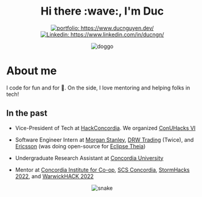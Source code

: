 <h1 align="center"> Hi there :wave:, I'm Duc </h1>

<p align="center">
<a href="https://www.ducnguyen.dev/"><img src="https://img.shields.io/badge/Portfolio-Duc%20Nguyen-informational" alt="portfolio: https://www.ducnguyen.dev/"></a>
<a href="https://www.linkedin.com/in/ducngn/"><img src="https://img.shields.io/badge/-Duc_Nguyen-%230077B5.svg?&style=flat&logo=linkedin&logoColor=white" alt="Linkedin: https://www.linkedin.com/in/ducngn/"></a>
</p>

<p align="center">
<img src="https://media1.giphy.com/media/NmGbJwLl7Y4lG/giphy.gif?cid=ecf05e47yv27vg2xw7684orpczye8xo9yyhmvqekod83z1si&rid=giphy.gif&ct=g" alt="doggo">
</p>

# About me

I code for fun and for 🍕. On the side, I love mentoring and helping folks in tech!

## In the past
- Vice-President of Tech at [HackConcordia](https://hackconcordia.io). We organized [ConUHacks VI](https://2022.conuhacks.io)

- Software Engineer Intern at [Morgan Stanley](https://www.morganstanley.com), [DRW Trading](https://drw.com) (Twice), and [Ericsson](https://www.ericsson.com) (was doing open-source for [Eclipse Theia](https://github.com/eclipse-theia/theia))


- Undergraduate Research Assistant at [Concordia University](https://www.concordia.ca/)


- Mentor at [Concordia Institute for Co-op](https://www.concordia.ca/academics/co-op.html), [SCS Concordia](https://scsconcordia.com/), [StormHacks 2022](https://stormhacks.com), and [WarwickHACK 2022](https://hack.warwick.tech)


<p align="center">
  <img src="https://github.com/DucNgn/DucNgn/raw/output/github-contribution-grid-snake.svg" alt="snake"></center>
</p>
